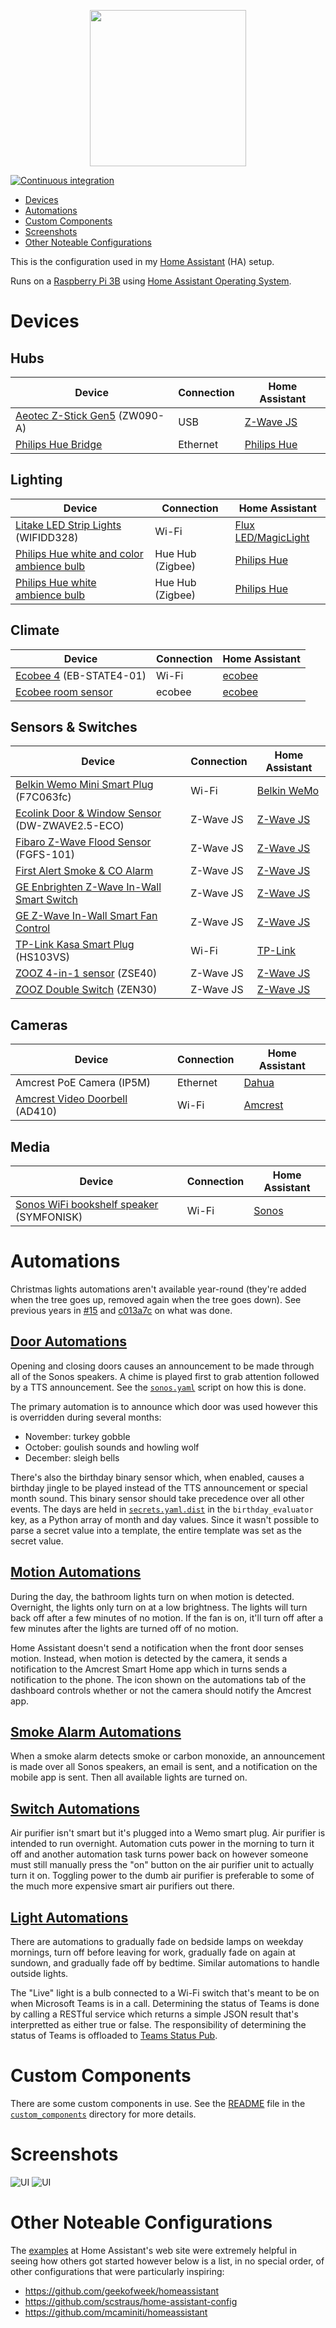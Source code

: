 <p align="center">
<img src="https://github.com/home-assistant/assets/blob/master/misc/loading-screen.gif" width="250" height="250" />
</p>

[![Continuous integration](https://github.com/tetsuo13/home-assistant-config/actions/workflows/ci.yml/badge.svg)](https://github.com/tetsuo13/home-assistant-config/actions/workflows/ci.yml)

- [Devices](#devices)
- [Automations](#automations)
- [Custom Components](#custom-components)
- [Screenshots](#screenshots)
- [Other Noteable Configurations](#other-noteable-configurations)

This is the configuration used in my [Home Assistant](https://home-assistant.io/) (HA) setup.

Runs on a [Raspberry Pi 3B](https://www.raspberrypi.org/products/raspberry-pi-3-model-b/) using [Home Assistant Operating System](https://github.com/home-assistant/operating-system).

# Devices

## Hubs

| Device | Connection | Home Assistant |
| ------ | ---------- | -------------- |
| [Aeotec Z-Stick Gen5](https://aeotec.com/products/aeotec-z-stick-gen5/) (ZW090-A) | USB | [Z-Wave JS](https://www.home-assistant.io/integrations/zwave_js/) |
| [Philips Hue Bridge](https://www.philips-hue.com/en-us/p/hue-bridge/046677458478) | Ethernet | [Philips Hue](https://www.home-assistant.io/integrations/hue) |

## Lighting

| Device | Connection | Home Assistant |
| ------ | ---------- | -------------- |
| [Litake LED Strip Lights](https://www.litakeled.com/collections/party-lights/products/litake-led-strip-lights-32-8ft) (WIFIDD328) | Wi-Fi | [Flux LED/MagicLight](https://www.home-assistant.io/integrations/flux_led/) |
| [Philips Hue white and color ambience bulb](https://www.philips-hue.com/en-us/p/hue-white-and-color-ambiance-1-pack-e26/046677562984#overview) | Hue Hub (Zigbee) | [Philips Hue](https://www.home-assistant.io/integrations/hue) |
| [Philips Hue white ambience bulb](https://www.philips-hue.com/en-us/p/hue-white-1-pack-a21-e26/046677557805) | Hue Hub (Zigbee) | [Philips Hue](https://www.home-assistant.io/integrations/hue) |

## Climate

| Device | Connection | Home Assistant |
| ------ | ---------- | -------------- |
| [Ecobee 4](https://www.ecobee.com/en-us/smart-thermostats/smart-wifi-thermostat-with-voice-control/) (EB-STATE4-01) | Wi-Fi | [ecobee](https://www.home-assistant.io/integrations/ecobee) |
| [Ecobee room sensor](https://www.ecobee.com/en-us/accessories/smart-temperature-occupancy-sensor/) | ecobee | [ecobee](https://www.home-assistant.io/integrations/ecobee) |

## Sensors & Switches

| Device | Connection | Home Assistant |
| ------ | ---------- | -------------- |
| [Belkin Wemo Mini Smart Plug](https://www.belkin.com/us/support-article?articleNum=226110) (F7C063fc) | Wi-Fi | [Belkin WeMo](https://www.home-assistant.io/integrations/wemo) |
| [Ecolink Door & Window Sensor](https://discoverecolink.com/product/z-wave-door-window-sensor-oem/) (DW-ZWAVE2.5-ECO) | Z-Wave JS | [Z-Wave JS](https://www.home-assistant.io/integrations/zwave_js) |
| [Fibaro Z-Wave Flood Sensor](https://www.fibaro.com/en/products/flood-sensor/) (FGFS-101) | Z-Wave JS | [Z-Wave JS](https://www.home-assistant.io/integrations/zwave_js) |
| [First Alert Smoke & CO Alarm](https://www.resideo.com/us/en/products/security/alarms/combo-smoke-carbon-monoxide-alarms/zcombo-wireless-smoke-carbon-monoxide-alarm-works-with-zwave-ring-zcombo/) | Z-Wave JS | [Z-Wave JS](https://www.home-assistant.io/integrations/zwave_js) |
| [GE Enbrighten Z-Wave In-Wall Smart Switch](https://byjasco.com/ge-enbrighten-z-wave-plus-smart-switch-quickfit-and-simplewire) | Z-Wave JS | [Z-Wave JS](https://www.home-assistant.io/integrations/zwave_js) |
| [GE Z-Wave In-Wall Smart Fan Control](https://byjasco.com/enbrighten-z-wave-in-wall-smart-fan-control-white-almond) | Z-Wave JS | [Z-Wave JS](https://www.home-assistant.io/integrations/zwave_js) |
| [TP-Link Kasa Smart Plug](https://www.tp-link.com/us/home-networking/smart-plug/hs103/) (HS103VS) | Wi-Fi | [TP-Link](https://www.home-assistant.io/integrations/tplink/) |
| [ZOOZ 4-in-1 sensor](https://www.getzooz.com/zooz-zse40-4-in-1-sensor/) (ZSE40) | Z-Wave JS | [Z-Wave JS](https://www.home-assistant.io/integrations/zwave_js) |
| [ZOOZ Double Switch](https://www.getzooz.com/zooz-zen30-double-switch/) (ZEN30) | Z-Wave JS | [Z-Wave JS](https://www.home-assistant.io/integrations/zwave_js) |

## Cameras

| Device | Connection | Home Assistant |
| ------ | ---------- | -------------- |
| Amcrest PoE Camera (IP5M) | Ethernet | [Dahua](https://github.com/rroller/dahua) |
| [Amcrest Video Doorbell](https://amcrest.com/4mp-wifi-camera-doorbell-ad410.html) (AD410) | Wi-Fi | [Amcrest](https://www.home-assistant.io/integrations/amcrest/) |

## Media

| Device | Connection | Home Assistant |
| ------ | ---------- | -------------- |
| [Sonos WiFi bookshelf speaker](https://www.sonos.com/en-us/symfonisk-by-sonos-and-ikea) (SYMFONISK) | Wi-Fi | [Sonos](https://www.home-assistant.io/integrations/sonos) |

# Automations

Christmas lights automations aren't available year-round (they're added when the tree goes up, removed again when the tree goes down). See previous years in [#15](https://github.com/tetsuo13/home-assistant-config/pull/15) and [c013a7c](https://github.com/tetsuo13/home-assistant-config/commit/c013a7c10aa19f6366598c1a0cd125f82ec8b465) on what was done.

## [Door Automations](automation/doors.yaml)

Opening and closing doors causes an announcement to be made through all of the Sonos speakers. A chime is played first to grab attention followed by a TTS announcement. See the [`sonos.yaml`](components/scripts/sonos.yaml) script on how this is done.

The primary automation is to announce which door was used however this is overridden during several months:

* November: turkey gobble
* October: goulish sounds and howling wolf
* December: sleigh bells

There's also the birthday binary sensor which, when enabled, causes a birthday jingle to be played instead of the TTS announcement or special month sound. This binary sensor should take precedence over all other events. The days are held in [`secrets.yaml.dist`](secrets.yaml.dist) in the `birthday_evaluator` key, as a Python array of month and day values. Since it wasn't possible to parse a secret value into a template, the entire template was set as the secret value.

## [Motion Automations](automation/motion.yaml)

During the day, the bathroom lights turn on when motion is detected. Overnight, the lights only turn on at a low brightness. The lights will turn back off after a few minutes of no motion. If the fan is on, it'll turn off after a few minutes after the lights are turned off of no motion.

Home Assistant doesn't send a notification when the front door senses motion. Instead, when motion is detected by the camera, it sends a notification to the Amcrest Smart Home app which in turns sends a notification to the phone. The icon shown on the automations tab of the dashboard controls whether or not the camera should notify the Amcrest app.

## [Smoke Alarm Automations](automation/smoke_alarms.yaml)

When a smoke alarm detects smoke or carbon monoxide, an announcement is made over all Sonos speakers, an email is sent, and a notification on the mobile app is sent. Then all available lights are turned on.

## [Switch Automations](automation/switches.yaml)

Air purifier isn't smart but it's plugged into a Wemo smart plug. Air purifier is intended to run overnight. Automation cuts power in the morning to turn it off and another automation task turns power back on however someone must still manually press the "on" button on the air purifier unit to actually turn it on. Toggling power to the dumb air purifier is preferable to some of the much more expensive smart air purifiers out there.

## [Light Automations](automation/lights.yaml)

There are automations to gradually fade on bedside lamps on weekday mornings, turn off before leaving for work, gradually fade on again at sundown, and gradually fade off by bedtime. Similar automations to handle outside lights.

The "Live" light is a bulb connected to a Wi-Fi switch that's meant to be on when Microsoft Teams is in a call. Determining the status of Teams is done by calling a RESTful service which returns a simple JSON result that's interpretted as either true or false. The responsibility of determining the status of Teams is offloaded to [Teams Status Pub](https://github.com/tetsuo13/TeamsStatusPub).

# Custom Components

There are some custom components in use. See the [README](custom_components/README.md) file in the [`custom_components`](custom_components) directory for more details.

# Screenshots

![UI](screenshots/home.png "Home page")
![UI](screenshots/automations.png "Automations")

# Other Noteable Configurations

The [examples](https://www.home-assistant.io/examples/) at Home Assistant's web site were extremely helpful in seeing how others got started however below is a list, in no special order, of other configurations that were particularly inspiring:

* https://github.com/geekofweek/homeassistant
* https://github.com/scstraus/home-assistant-config
* https://github.com/mcaminiti/homeassistant

